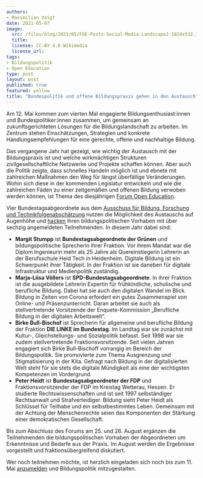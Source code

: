 ```yaml
---
authors:
- Maximilian Voigt
date: 2021-05-07
image:
  src: /files/blog/2021/05/FOE-Posts-Social-Media-Landscape2-1024x532.jpg
  title:
  license: CC-BY 4.0 Wikimedia
  license_url:
tags:
- Bildungspolitik
- Open Education
type: post
layout: post
published: true
featured: yellow
title: "Bundespolitik und offene Bildungspraxis gehen in den Austausch"
---
```

Am 12. Mai kommen zum vierten Mal engagierte Bildungsenthusiast:innen und Bundespolitiker:innen zusammen, um gemeinsam an zukunftsgerichteten Lösungen für die Bildungslandschaft zu arbeiten. Im Zentrum stehen Einschätzungen, Strategien und konkrete Handlungsempfehlungen für eine gerechte, offene und nachhaltige Bildung.

Das vergangene Jahr hat gezeigt, wie wichtig der Austausch mit der Bildungspraxis ist und welche wirkmächtigen Strukturen zivilgesellschaftliche Netzwerke und Projekte schaffen können. Aber auch die Politik zeigte, dass schnelles Handeln möglich ist und ebnete mit zahlreichen Maßnahmen den Weg für längst überfällige Veränderungen. Wohin sich diese in der kommenden Legislatur entwickeln und wie die zahlreichen Fäden zu einer zeitgemäßen und offenen Bildung verwoben werden können, ist Thema des diesjährigen [Forum Open Education](https://education.forum-open.de).

Vier Bundestagsabgeordnete aus dem [Ausschuss für Bildung, Forschung und Technikfolgenabschätzung](https://www.bundestag.de/ausschuesse/a18_bildung) nutzen die Möglichkeit des Austauschs auf Augenhöhe und [hacken](https://education.forum-open.de/about/) ihren bildungspolitischen Vorhaben mit über sechzig angemeldeten Teilnehmenden. In diesem Jahr dabei sind:

*   **Margit Stumpp** ist **Bundestagsabgeordnete der Grünen** und bildungspolitische Sprecherin ihrer Fraktion. Vor ihrem Mandat war die Diplom Ingenieurin mehr als 25 Jahre als Quereinstiegerin Lehrerin an der Berufsschule Heid Tech in Heidenheim. Digitale Bildung ist ein Schwerpunkt ihrer Tätigkeit. In der Fraktion ist sie daneben für digitale Infrastruktur und Medienpolitik zuständig.
*   **Marja-Liisa Völlers** ist **SPD-Bundestagsabgeordnete**. In ihrer Fraktion ist die ausgebildete Lehrerin Expertin für frühkindliche, schulische und berufliche Bildung. Dabei hat sie auch den digitalen Wandel im Blick. Bildung in Zeiten von Corona erfordert ein gutes Zusammenspiel von Online- und Präsenzunterricht. Daran arbeitet sie auch als stellvertretende Vorsitzende der Enquete-Kommission „Berufliche Bildung in der digitalen Arbeitswelt“.
*   **Birke Bull-Bischof** ist Sprecherin für allgemeine und berufliche Bildung der Fraktion **DIE LINKE im Bundestag**. Im Landtag war sie zunächst mit Kultur-, Gleichstellungs- und Sozialpolitik befasst. Seit 1998 war sie zudem stellvertretende Fraktionsvorsitzende. Seit vielen Jahren engagiert sich Birke Bull-Bischoff vorrangig im Bereich der Bildungspolitik. Sie promovierte zum Thema Ausgrenzung und Stigmatisierung in der Kita. Gefragt nach Bildung in der digitalisierten Welt steht für sie stets die digitale Mündigkeit als eine der wichtigsten Kompetenzen im Vordergrund.
*   **Peter Heidt** ist **Bundestagsabgeordneter der FDP** und Fraktionsvorsitzender der FDP im Kreistag Wetterau, Hessen. Er studierte Rechtswissenschaften und ist seit 1997 selbständiger Rechtsanwalt und Strafverteidiger. Bildung sieht Peter Heidt als Schlüssel für Teilhabe und ein selbstbestimmtes Leben. Gemeinsam mit der Achtung der Menschenrechte seien das Komponenten der Stärkung einer demokratischen Gesellschaft.

Bis zum Abschluss des Forums am 25. und 26. August ergänzen die Teilnehmenden die bildungspolitischen Vorhaben der Abgeordneten um Erkenntnisse und Bedarfe aus der Praxis. Im August werden die Ergebnisse vorgestellt und fraktionsübergreifend diskutiert.

Wer noch teilnehmen möchte, ist herzlich eingeladen sich noch bis zum 11. Mai [anzumelden](https://www.wikimedia.de/foe21-anmeldung/) und Bildungspolitik mitzugestalten.